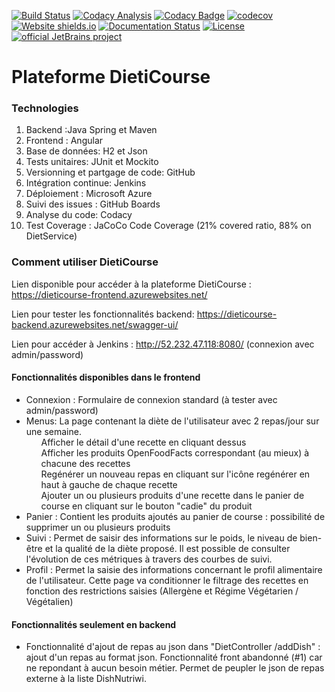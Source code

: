 [![Build Status](http://52.232.47.118:8080/buildStatus/icon?job=DietiCourseCIBackend)](http://52.232.47.118:8080/job/DietiCourseCIBackend/)
[![Codacy Analysis](https://github.com/ProjetAlimentation/ProjetAlimentationM2Miage/actions/workflows/codacy-analysis.yml/badge.svg)](https://github.com/ProjetAlimentation/ProjetAlimentationM2Miage/actions/workflows/codacy-analysis.yml)
[![Codacy Badge](https://app.codacy.com/project/badge/Grade/14b2e1acd95546409dd6fc9b55dcb60c)](https://www.codacy.com?utm_source=github.com&amp;utm_medium=referral&amp;utm_content=ProjetAlimentation/ProjetAlimentationM2Miage&amp;utm_campaign=Badge_Grade) 
[![codecov](https://codecov.io/gh/ProjetAlimentation/ProjetAlimentationM2Miage/branch/main/graph/badge.svg?token=JDV5VZEHDV)](https://codecov.io/gh/ProjetAlimentation/ProjetAlimentationM2Miage)
[![Website shields.io](https://img.shields.io/website-up-down-green-red/http/shields.io.svg)](https://dieticourse-frontend.azurewebsites.net/)
[![Documentation Status](https://readthedocs.org/projects/ansicolortags/badge/?version=latest)](https://github.com/ProjetAlimentation/ProjetAlimentationM2Miage/blob/main/backendSpring/src/docs/asciidoc/main.adoc)
[![License](https://img.shields.io/badge/License-Apache%202.0-blue.svg)](https://github.com/ProjetAlimentation/ProjetAlimentationM2Miage/blob/main/LICENCE)
[![official JetBrains project](http://jb.gg/badges/official.svg)](https://confluence.jetbrains.com/display/ALL/JetBrains+on+GitHub)

# Plateforme DietiCourse

### Technologies
<ol>
<li>Backend :Java Spring et Maven</li>
<li>Frontend : Angular</li>
<li>Base de données: H2 et Json</li>  
<li>Tests unitaires: JUnit et Mockito</li>
<li>Versionning et partgage de code: GitHub</li>
<li>Intégration continue: Jenkins </li> 
<li>Déploiement : Microsoft Azure </li>
<li>Suivi des issues : GitHub Boards </li> 
<li>Analyse du code: Codacy</li>
<li>Test Coverage : JaCoCo Code Coverage (21% covered ratio, 88% on DietService)</li>
</ol>


### Comment utiliser DietiCourse
Lien disponible pour accéder à la plateforme DietiCourse : https://dieticourse-frontend.azurewebsites.net/

Lien pour tester les fonctionnalités backend: https://dieticourse-backend.azurewebsites.net/swagger-ui/

Lien pour accéder à Jenkins : http://52.232.47.118:8080/ (connexion avec admin/password) 

#### Fonctionnalités disponibles dans le frontend

  - Connexion : Formulaire de connexion standard (à tester avec admin/password)
  - Menus: La page contenant la diète de l'utilisateur avec 2 repas/jour sur une semaine.
     <ul> Afficher le détail d'une recette en cliquant dessus </ul>
     <ul> Afficher les produits OpenFoodFacts correspondant (au mieux) à chacune des recettes </ul>
     <ul> Regénérer un nouveau repas en cliquant sur l'icône regénérer en haut à gauche de chaque recette </ul>
     <ul> Ajouter un ou plusieurs produits d'une recette dans le panier de course en cliquant sur le bouton "cadie" du produit </ul>
  - Panier : Contient les produits ajoutés au panier de course : possibilité de supprimer un ou plusieurs produits
  - Suivi : Permet de saisir des informations sur le poids, le niveau de bien-être et la qualité de la diète proposé. Il est possible de consulter l'évolution de ces métriques à travers des courbes de suivi.
  - Profil : Permet la saisie des informations concernant le profil alimentaire de l'utilisateur. Cette page va conditionner le filtrage des recettes en fonction des restrictions saisies (Allergène et Régime Végétarien / Végétalien)

#### Fonctionnalités seulement en backend 
  - Fonctionnalité d'ajout de repas au json dans "DietController /addDish" : ajout d'un repas au format json. Fonctionnalité front abandonné (#1) car ne repondant à aucun besoin métier. Permet de peupler le json de repas externe à la liste DishNutriwi.

